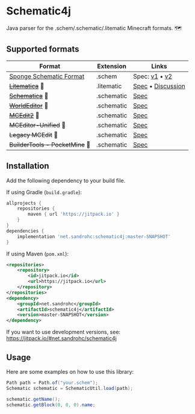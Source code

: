 # Schematic4j

Java parser for the .schem/.schematic/.litematic Minecraft formats. 🗺

## Supported formats

Format | Extension | Links
--- | --- | ---
[Sponge Schematic Format](https://github.com/SpongePowered/Schematic-Specification) | .schem | Spec: [v1](https://github.com/SpongePowered/Schematic-Specification/blob/master/versions/schematic-1.md) • [v2](https://github.com/SpongePowered/Schematic-Specification/blob/master/versions/schematic-2.md)
[~~Litematica~~](https://github.com/maruohon/litematica) 🚧 | .litematic | [Spec](https://github.com/maruohon/litematica/blob/master/src/main/java/fi/dy/masa/litematica/schematic/LitematicaSchematic.java) • [Discussion](https://github.com/maruohon/litematica/issues/53#issuecomment-520279558)
[~~Schematica~~](https://curseforge.com/minecraft/mc-mods/schematica) 🚧 | .schematic | [Spec](https://github.com/Lunatrius/Schematica/blob/master/src/main/java/com/github/lunatrius/schematica/world/schematic/SchematicAlpha.java)
[~~WorldEditor~~](https://enginehub.org/worldedit/) 🚧 | .schematic | [Spec](https://github.com/EngineHub/WorldEdit/blob/master/worldedit-core/src/main/java/com/sk89q/worldedit/extent/clipboard/io/MCEditSchematicReader.java)
[~~MCEdit2~~](https://www.mcedit.net/) 🚧 | .schematic | [Spec](https://github.com/mcedit/mcedit2/blob/master/src/mceditlib/schematic.py)
~~MCEditor-Unified~~ 🚧 | .schematic | [Spec](https://github.com/Podshot/MCEdit-Unified/blob/master/pymclevel/schematic.py)
~~Legacy MCEdit~~ 🚧 | .schematic | [Spec](https://github.com/mcedit/pymclevel/blob/master/schematic.py)
~~BuilderTools - PocketMine~~ 🚧 | .schematic | [Spec](https://github.com/CzechPMDevs/BuilderTools/blob/default/BuilderTools/src/czechpmdevs/buildertools/async/SchematicCreateTask.php)

## Installation

Add the following dependency to your build file.

If using Gradle (`build.gradle`):
```groovy
allprojects {
    repositories {
        maven { url 'https://jitpack.io' }
    }
}
dependencies {
    implementation 'net.sandrohc:schematic4j:master-SNAPSHOT'
}
```

If using Maven (`pom.xml`):
```xml
<repositories>
    <repository>
        <id>jitpack.io</id>
        <url>https://jitpack.io</url>
    </repository>
</repositories>
<dependency>
    <groupId>net.sandrohc</groupId>
    <artifactId>schematic4j</artifactId>
    <version>master-SNAPSHOT</version>
</dependency>
```

If you want to use development versions, see: https://jitpack.io/#net.sandrohc/schematic4j

## Usage

Here are some examples on how to use this library:

```java
Path path = Path.of("your.schem");
Schematic schematic = SchematicUtil.load(path);

schematic.getName();
schematic.getBlock(0, 0, 0).name;
```